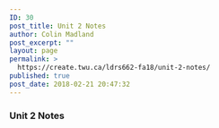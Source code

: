 ```yaml
---
ID: 30
post_title: Unit 2 Notes
author: Colin Madland
post_excerpt: ""
layout: page
permalink: >
  https://create.twu.ca/ldrs662-fa18/unit-2-notes/
published: true
post_date: 2018-02-21 20:47:32
---
```

### Unit 2 Notes